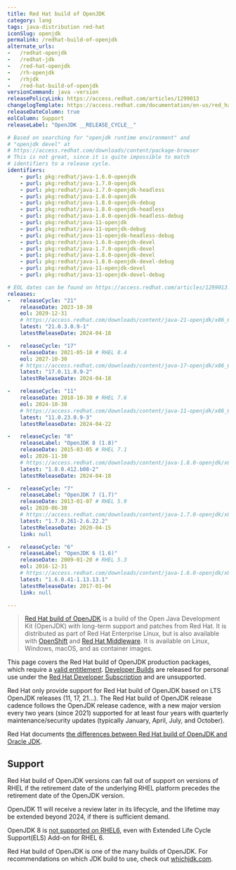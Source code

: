 ```yaml
---
title: Red Hat build of OpenJDK
category: lang
tags: java-distribution red-hat
iconSlug: openjdk
permalink: /redhat-build-of-openjdk
alternate_urls:
-   /redhat-openjdk
-   /redhat-jdk
-   /red-hat-openjdk
-   /rh-openjdk
-   /rhjdk
-   /red-hat-build-of-openjdk
versionCommand: java -version
releasePolicyLink: https://access.redhat.com/articles/1299013
changelogTemplate: https://access.redhat.com/documentation/en-us/red_hat_build_of_openjdk/__RELEASE_CYCLE__
releaseDateColumn: true
eolColumn: Support
releaseLabel: "OpenJDK __RELEASE_CYCLE__"

# Based on searching for "openjdk runtime environment" and
# "openjdk devel" at
# https://access.redhat.com/downloads/content/package-browser
# This is not great, since it is quite impossible to match
# identifiers to a release cycle.
identifiers:
    - purl: pkg:redhat/java-1.6.0-openjdk
    - purl: pkg:redhat/java-1.7.0-openjdk
    - purl: pkg:redhat/java-1.7.0-openjdk-headless
    - purl: pkg:redhat/java-1.8.0-openjdk
    - purl: pkg:redhat/java-1.8.0-openjdk-debug
    - purl: pkg:redhat/java-1.8.0-openjdk-headless
    - purl: pkg:redhat/java-1.8.0-openjdk-headless-debug
    - purl: pkg:redhat/java-11-openjdk
    - purl: pkg:redhat/java-11-openjdk-debug
    - purl: pkg:redhat/java-11-openjdk-headless-debug
    - purl: pkg:redhat/java-1.6.0-openjdk-devel
    - purl: pkg:redhat/java-1.7.0-openjdk-devel
    - purl: pkg:redhat/java-1.8.0-openjdk-devel
    - purl: pkg:redhat/java-1.8.0-openjdk-devel-debug
    - purl: pkg:redhat/java-11-openjdk-devel
    - purl: pkg:redhat/java-11-openjdk-devel-debug

# EOL dates can be found on https://access.redhat.com/articles/1299013.
releases:
-   releaseCycle: "21"
    releaseDate: 2023-10-30
    eol: 2029-12-31
    # https://access.redhat.com/downloads/content/java-21-openjdk/x86_64/package-latest
    latest: "21.0.3.0.9-1"
    latestReleaseDate: 2024-04-18

-   releaseCycle: "17"
    releaseDate: 2021-05-18 # RHEL 8.4
    eol: 2027-10-30
    # https://access.redhat.com/downloads/content/java-17-openjdk/x86_64/package-latest
    latest: "17.0.11.0.9-2"
    latestReleaseDate: 2024-04-18

-   releaseCycle: "11"
    releaseDate: 2018-10-30 # RHEL 7.6
    eol: 2024-10-30
    # https://access.redhat.com/downloads/content/java-11-openjdk/x86_64/package-latest
    latest: "11.0.23.0.9-3"
    latestReleaseDate: 2024-04-22

-   releaseCycle: "8"
    releaseLabel: "OpenJDK 8 (1.8)"
    releaseDate: 2015-03-05 # RHEL 7.1
    eol: 2026-11-30
    # https://access.redhat.com/downloads/content/java-1.8.0-openjdk/x86_64/package-latest
    latest: "1.8.0.412.b08-2"
    latestReleaseDate: 2024-04-18

-   releaseCycle: "7"
    releaseLabel: "OpenJDK 7 (1.7)"
    releaseDate: 2013-01-07 # RHEL 5.9
    eol: 2020-06-30
    # https://access.redhat.com/downloads/content/java-1.7.0-openjdk/x86_64/package-latest
    latest: "1.7.0.261-2.6.22.2"
    latestReleaseDate: 2020-04-15
    link: null

-   releaseCycle: "6"
    releaseLabel: "OpenJDK 6 (1.6)"
    releaseDate: 2009-01-20 # RHEL 5.3
    eol: 2016-12-31
    # https://access.redhat.com/downloads/content/java-1.6.0-openjdk/x86_64/package-latest
    latest: "1.6.0.41-1.13.13.1"
    latestReleaseDate: 2017-01-04
    link: null

---
```


> [Red Hat build of OpenJDK](https://access.redhat.com/products/openjdk/) is a build of the Open
> Java Development Kit (OpenJDK) with long-term support and patches from Red Hat. It is distributed
> as part of Red Hat Enterprise Linux, but is also available with [OpenShift](https://www.redhat.com/en/technologies/cloud-computing/openshift)
> and [Red Hat Middleware](https://developers.redhat.com/middleware). It is available on Linux,
> Windows, macOS, and as container images.

This page covers the Red Hat build of OpenJDK production packages, which require a
[valid entitlement](https://access.redhat.com/articles/1299013#OpenJDK_Entitlements).
[Developer Builds](https://developers.redhat.com/products/openjdk/download) are released
for personal use under the [Red Hat Developer Subscription](https://developers.redhat.com/terms-and-conditions)
and are unsupported.

Red Hat only provide support for Red Hat build of OpenJDK based on LTS
OpenJDK releases (11, 17, 21…). The Red Hat build of OpenJDK release
cadence follows the OpenJDK release cadence, with a new major version every
two years (since 2021) supported for at least four years with quarterly
maintenance/security updates (typically January, April, July, and October).

Red Hat documents [the differences between Red Hat build of OpenJDK and Oracle JDK](https://access.redhat.com/solutions/2489791).

## Support

Red Hat build of OpenJDK versions can fall out of support on versions of
RHEL if the retirement date of the underlying RHEL platform precedes the
retirement date of the OpenJDK version.

OpenJDK 11 will receive a review later in its lifecycle, and the lifetime may be extended beyond
2024, if there is sufficient demand.

OpenJDK 8 is [not supported on RHEL6](https://access.redhat.com/articles/4997301), even with
Extended Life Cycle Support(ELS) Add-on for RHEL 6.

Red Hat build of OpenJDK is one of the many builds of OpenJDK. For
recommendations on which JDK build to use, check out [whichjdk.com](https://whichjdk.com/#red-hat-openjdk).
